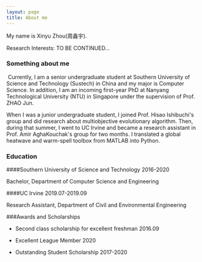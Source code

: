 ```yaml
---
layout: page
title: About me
---
```


My name is Xinyu Zhou(周鑫宇). 

Research Interests: TO BE CONTINUED...

### Something about me

​    Currently, I am a senior undergraduate student at Southern University of Science and Technology (Sustech) in China and my major is Computer Science. In addition, I am an incoming first-year PhD at Nanyang Technological University (NTU) in Singapore under the supervision of Prof. ZHAO Jun.

   When I was a junior undergraduate student, I joined Prof. Hisao Ishibuchi's group and did research about multiobjective evolutionary algorithm. Then, during that summer, I went to UC Irvine and became a research assistant in Prof. Amir AghaKouchak's group for two months. I translated a global heatwave and warm-spell toolbox from MATLAB into Python.



### Education

####Southern University of Science and Technology							2016-2020

Bachelor, Department of Computer Science and Engineering



####UC Irvine																									2019.07-2019.09

Research Assistant, Department of Civil and Environmental Engineering



###Awards and Scholarships

- Second class scholarship for excellent freshman															2016.09

- Excellent League Member																								   2020
- Outstanding Student Scholarship                                                                                      2017-2020









